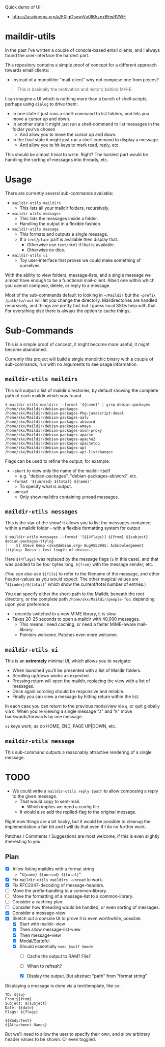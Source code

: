 
Quick demo of UI:

* https://asciinema.org/a/FXjgOsnwjVu0lB5znx8EwRVWF

# maildir-utils

In the past I've written a couple of console-based email clients, and I always found the user-interface the hardest part.

This repository contains a simple proof of concept for a different approach towards email clients:

* Instead of a monolithic "mail-client" why not compose one from pieces?

> This is basically the motivation and history behind MH-E.

I can imagine a UI which is nothing more than a bunch of shell-scripts, perhaps using `dialog` to drive them:

* In one state it just runs a shell-command to list folders, and lets you move a cursor up and down.
* In another state it might just run a shell-command to list messages in the folder you've chosen
  * And allow you to move the cursor up and down.
* In the final state it might just run a shell-command to display a message.
  * And allow you to hit keys to mark read, reply, etc.

This should be almost trivial to write.  Right?  The hardest part would be handling the sorting of messages into threads, etc.



# Usage

There are currently several sub-commands available:

* `maildir-utils maildirs`
  * This lists all your maildir folders, recursively.
* `maildir-utils messages`
  * This lists the messages inside a folder.
  * Handling the output in a flexible fashion.
* `maildir-utils message`
  * This formats and outputs a single message.
  * If a `text/plain` part is available then display that.
     * Otherwise use `text/html` if that is available.
     * Otherwise no dice.
* `maildir-utils ui`
  * Toy user-interface that proves we could make something of ourselves.

With the ability to view folders, message-lists, and a single message we almost have enough to be a functional mail-client.  Albeit one within which you cannot compose, delete, or reply to a message.

Most of the sub-commands default to looking in `~/Maildir` but the `-prefix /path/to/root` will let you change the directory.  Maildirectories are handled recursively, and things are pretty fast but I guess local SSDs help with that.  For everything else there is always the option to cache things.


# Sub-Commands

This is a simple proof of concept, it might become more useful, it might become abandoned.

Currently this project will build a single monolithic binary with a couple of sub-commands, run with no arguments to see usage information.


## `maildir-utils maildirs`

This will output a list of maildir directories, by default showing the complete path of each maildir which was found.

```
$ maildir-utils maildirs --format '${name}' | grep debian-packages
/home/skx/Maildir/debian-packages
/home/skx/Maildir/debian-packages-Pkg-javascript-devel
/home/skx/Maildir/debian-packages-aatv
/home/skx/Maildir/debian-packages-abiword
/home/skx/Maildir/debian-packages-amaya
/home/skx/Maildir/debian-packages-anon-proxy
/home/skx/Maildir/debian-packages-apache
/home/skx/Maildir/debian-packages-apache2
/home/skx/Maildir/debian-packages-apachetop
/home/skx/Maildir/debian-packages-apt
/home/skx/Maildir/debian-packages-apt-listchanges
```

Flags can be used to refine the output, for example:

* `-short` to view only the name of the maildir itself
  * e.g. "debian-packages", "debian-packages-abiword", etc.
* `-format '${unread} ${total} ${name}'`
  * To specify what is output.
* `-unread`
  * Only show maildirs containing unread messages.


## `maildir-utils messages`

This is the star of the show!  It allows you to list the messages contained
within a maildir folder - with a flexible formatting system for output

```
$ maildir-utils messages --format '[${4flags}] ${from} ${subject}' debian-packages-ttylog
[    S] Steve Kemp <skx@debian.org> Bug#553945: Acknowledgement (ttylog: Doesn't test length of device.)

```

Here `${4flags}` was replaced by the message flags (`S` in this case), and that was padded to be four bytes long, `${from}` with the message sender, etc.

(You can also use `${file}` to refer to the filename of the message, and other header-values as you would expect.  The other magical values are "`${index}/${total}`" which show the current/total number of entries.)

You can specify either the short-path to the Maildir, beneath the root directory, or the complete path `/home/skx/Maildir/people-foo`, depending upon your preference.

* I recently switched to a new MIME library, it is slow.
* Takes 20-25 seconds to open a maildir with 40,000 messages.
  * This means I need caching, or need a faster MIME-aware mail-library.
  * Pointers welcome.  Patches even more welcome.


## `maildir-utils ui`

This is an __extremely__ minimal UI, which allows you to navigate:

* When launched you'll be presented with a list of Maildir folders.
* Scrolling up/down works as expected.
* Pressing return will open the maildir, replacing the view with a list of messages.
* Once again scrolling should be responsive and reliable.
* Finally you can view a message by hitting return within the list.

In each case you can return to the previous mode/view via `q`, or quit globally via `Q`.  When you're viewing a single message "`J`" and "`K`" move backwards/forwards by one message.

`vi` keys work, as do HOME, END, PAGE UP|DOWN, etc.


## `maildir-utils message`

This sub-command outputs a reasonably attractive rendering of a single message.




# TODO

* We could write a `maildir-utils reply $path` to allow composing a reply to the given message.
  * That would copy to sent-mail.
    * Which implies we need a config file.
  * It would also add the replied-flag to the original message.

Right now things are a bit hacky, but it would be possible to cleanup the implementation a fair bit and I will do that even if I do no further work.

Patches / Comments / Suggestions are most welcome, if this is even slightly itneresting to you.


## Plan

* [x] Allow listing maildirs with a format string
  * "`${name} ${unread} ${total}`"
* [x] Fix `maildir-utils maildirs -unread` to work.
* [x] Fix RFC2047-decoding of message-headers.
* [ ] Move the prefix-handling to a common-library.
* [ ] Move the formatting of a message-list to a common-library.
* [ ] Consider a caching-plan
* [ ] Consider how threading would be handled, or even sorting of messages.
* [x] Consider a message-view
* [x] Sketch out a console UI to prove it is even worthwhile, possible.
  * [x] Start with maildir-view
  * [x] Then allow message-list-view
  * [x] Then message-view
  * [x] Modal/Stateful
  * [x] Should essentially `exec $self $mode`
    * [ ] Cache the output to RAM?  File?
    * [ ] When to refresh?
    * [x] Display the output.  But abstract "path" from "format string"


Displaying a message is done via a text/template, like so:

```
TO: ${to}
From:${from}
Subject: ${subject}
Date: ${date}
Flags: ${flags}

${Body:Text}
${Attachment-Names}
```

But we'll need to allow the user to specify their own, and allow arbitrary
header values to be shown.  Or even toggled.
